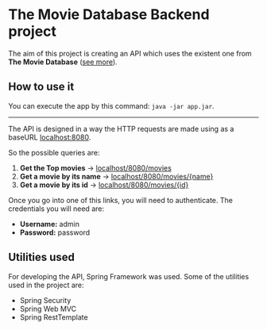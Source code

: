 # The Movie Database Backend project
The aim of this project is creating an API which uses the existent one from **The Movie Database** ([see more](https://developer.themoviedb.org/docs/getting-started)).

## How to use it
You can execute the app by this command: ``` java -jar app.jar ```.

---

The API is designed in a way the HTTP requests are made using as a baseURL [localhost:8080]().

So the possible queries are:
1) **Get the Top movies** &rarr; [localhost/8080/movies]()
2) **Get a movie by its name** &rarr; [localhost/8080/movies/{name}]()
3) **Get a movie by its id** &rarr; [localhost/8080/movies/{id}]()

Once you go into one of this links, you will need to authenticate.
The credentials you will need are:
* **Username:** admin
* **Password:** password

## Utilities used
For developing the API, Spring Framework was used.
Some of the utilities used in the project are:
* Spring Security
* Spring Web MVC
* Spring RestTemplate